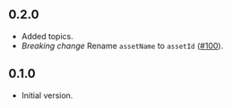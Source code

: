 ## 0.2.0

- Added topics.
- *Breaking change* Rename `assetName` to `assetId`
  ([#100](https://github.com/dart-lang/native/issues/100)).

## 0.1.0

- Initial version.
